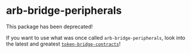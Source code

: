# arb-bridge-peripherals

This package has been deprecated!

If you want to use what was once called `arb-bridge-peripherals`, look into the latest and greatest [`token-bridge-contracts`](https://github.com/OffchainLabs/token-bridge-contracts)!
